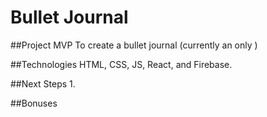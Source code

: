 # Bullet Journal

##Project MVP
To create a bullet journal (currently an only )

##Technologies
HTML, CSS, JS, React, and Firebase.

##Next Steps
1. 

##Bonuses
